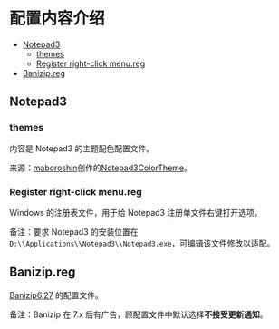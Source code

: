 # 配置内容介绍

- [Notepad3](#notepad3)
  - [themes](#themes)
  - [Register right-click menu.reg](#register-right-click-menureg)
- [Banizip.reg](#banizipreg)

## Notepad3

### themes

内容是 Notepad3 的主题配色配置文件。

来源：[maboroshin](https://github.com/maboroshin)创作的[Notepad3ColorTheme](https://github.com/maboroshin/Notepad3ColorTheme)。

### Register right-click menu.reg

Windows 的注册表文件，用于给 Notepad3 注册单文件右键打开选项。

备注：要求 Notepad3 的安装位置在 `D:\\Applications\\Notepad3\\Notepad3.exe`，可编辑该文件修改以适配。

## Banizip.reg

[Banizip6.27](https://www.bandisoft.com/bandizip/old/6/) 的配置文件。

备注：Banizip 在 7.x 后有广告，顾配置文件中默认选择**不接受更新通知**。

